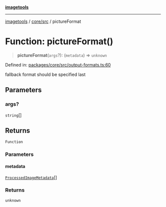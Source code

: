 [**imagetools**](../../../README.md)

***

[imagetools](../../../modules.md) / [core/src](../README.md) / pictureFormat

# Function: pictureFormat()

> **pictureFormat**(`args`?): (`metadata`) => `unknown`

Defined in: [packages/core/src/output-formats.ts:60](https://github.com/JonasKruckenberg/imagetools/blob/87fff79acddac50a50f7aee7c6a68a0623fbc68f/packages/core/src/output-formats.ts#L60)

fallback format should be specified last

## Parameters

### args?

`string`[]

## Returns

`Function`

### Parameters

#### metadata

[`ProcessedImageMetadata`](../interfaces/ProcessedImageMetadata.md)[]

### Returns

`unknown`
